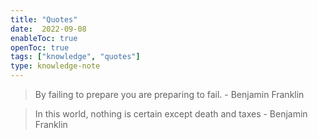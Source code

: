 ```yaml
---
title: "Quotes"
date:  2022-09-08
enableToc: true
openToc: true
tags: ["knowledge", "quotes"]
type: knowledge-note
---
```


> By failing to prepare you are preparing to fail.
\- Benjamin Franklin

> In this world, nothing is certain except death and taxes
\- Benjamin Franklin
